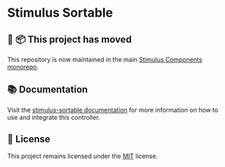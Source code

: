 # Stimulus Sortable

## 🚚 📦 This project has moved

This repository is now maintained in the main [Stimulus Components monorepo](https://github.com/stimulus-components/stimulus-components).

## 📚 Documentation

Visit the [stimulus-sortable documentation](https://www.stimulus-components.com/docs/stimulus-sortable/) for more information on how to use and integrate this controller.

## 📝 License

This project remains licensed under the [MIT](http://opensource.org/licenses/MIT) license.
